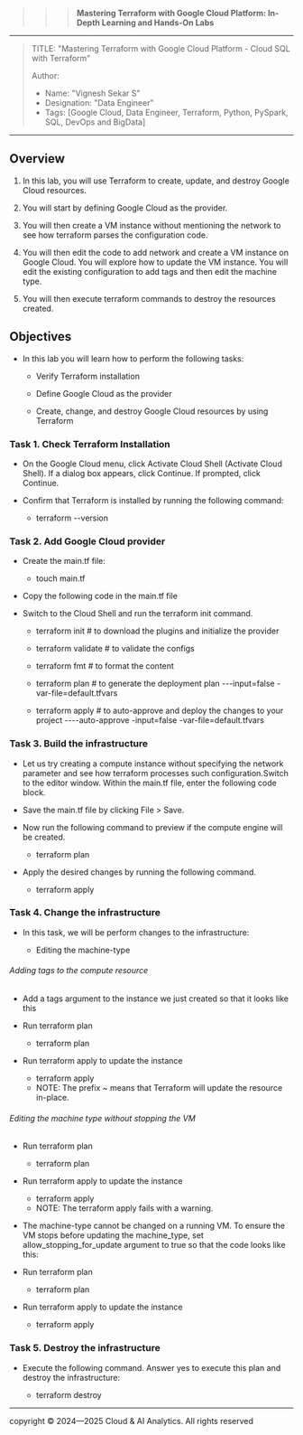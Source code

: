 >>> **Mastering Terraform with Google Cloud Platform: In-Depth Learning and Hands-On Labs** 
------------------------------------------------------------------------------------------------------------------------------------------------------------------------

> TITLE: "Mastering Terraform with Google Cloud Platform  - Cloud SQL with Terraform"
> 
> Author:
  >- Name: "Vignesh Sekar S"
  >- Designation: "Data Engineer"
  >- Tags: [Google Cloud, Data Engineer, Terraform, Python, PySpark, SQL, DevOps and BigData]

-----------------------------------------------------------------------------------------------------------------------------------------------------------------------


## Overview

1. In this lab, you will use Terraform to create, update, and destroy Google Cloud resources. 

2. You will start by defining Google Cloud as the provider.

3. You will then create a VM instance without mentioning the network to see how terraform parses the configuration code. 

4. You will then edit the code to add network and create a VM instance on Google Cloud. You will explore how to update the VM instance. You will edit the existing configuration to add tags and then edit the machine type. 

5. You will then execute terraform commands to destroy the resources created.


## Objectives

* In this lab you will learn how to perform the following tasks:

    * Verify Terraform installation

    * Define Google Cloud as the provider

    * Create, change, and destroy Google Cloud resources by using Terraform


### Task 1. Check Terraform Installation

* On the Google Cloud menu, click Activate Cloud Shell (Activate Cloud Shell). If a dialog box appears, click Continue. If prompted, click Continue.

* Confirm that Terraform is installed by running the following command:

     * terraform --version

### Task 2. Add Google Cloud provider

* Create the main.tf file:

     * touch main.tf

* Copy the following code in the main.tf file

* Switch to the Cloud Shell and run the terraform init command.

    * terraform init  # to download the plugins and initialize the provider

    * terraform validate # to validate the configs

    * terraform fmt # to format the content

    * terraform plan  # to generate the deployment plan ---input=false -var-file=default.tfvars

    * terraform apply # to auto-approve and deploy the changes to your project ----auto-approve -input=false -var-file=default.tfvars 


### Task 3. Build the infrastructure

* Let us try creating a compute instance without specifying the network parameter and see how terraform processes such configuration.Switch to the editor window. Within the main.tf file, enter the following code block.

* Save the main.tf file by clicking File > Save.


* Now run the following command to preview if the compute engine will be created.

     * terraform plan

* Apply the desired changes by running the following command.

     * terraform apply


### Task 4. Change the infrastructure

* In this task, we will be perform changes to the infrastructure:

    * Editing the machine-type

###### Adding tags to the compute resource

* Add a tags argument to the instance we just created so that it looks like this

* Run terraform plan

     * terraform plan

* Run terraform apply to update the instance

     * terraform apply

     - NOTE: The prefix ~ means that Terraform will update the resource in-place. 

###### Editing the machine type without stopping the VM

* Run terraform plan

     * terraform plan

* Run terraform apply to update the instance

     * terraform apply

     - NOTE: The terraform apply fails with a warning.

* The machine-type cannot be changed on a running VM. To ensure the VM stops before updating the machine_type, set allow_stopping_for_update argument to true so that the code looks like this:

* Run terraform plan

     * terraform plan

* Run terraform apply to update the instance

     * terraform apply

### Task 5. Destroy the infrastructure

* Execute the following command. Answer yes to execute this plan and destroy the infrastructure:

     * terraform destroy


-----------------------------------------------------------------------------------------------------------------------------------------------------------------

  <div class="footer">
              copyright © 2024—2025 Cloud & AI Analytics. 
                                      All rights reserved
          </div>
